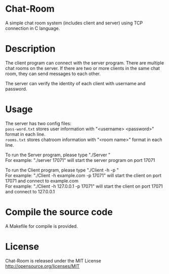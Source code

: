 # Chat-Room
A simple chat room system (includes client and server) using TCP connection in C language.

# Description
The client program can connect with the server program. There are multiple chat rooms on the server. If there are two or more clients in the same chat room, they can send messages to each other.

The server can verify the identity of each client with username and password. 

# Usage
The server has two config files:<br />
`pass-word.txt` stores user information with "&lt;username> &lt;password>" format in each line.<br />
`rooms.txt` stores chatroom information with "&lt;room name>" format in each line.

To run the Server program, please type "./Server <port number>"<br />
For example: "./server 17071" will start the server program on port 17071

To run the Client program, please type "./Client -h <host> -p <port>"<br />
For example: "./Client -h example.com -p 17071" will start the client on port 17071 and connect to example.com<br />
For example: "./Client -h 127.0.0.1 -p 17071" will start the client on port 17071 and connect to 127.0.0.1<br />

# Compile the source code
A Makefile for compile is provided.<br />

# License
Chat-Room is released under the MIT License  
http://opensource.org/licenses/MIT
